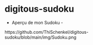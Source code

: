 # digitous-sudoku

- Aperçu de mon Sudoku -

<p>https://github.com/ThiSchenkel/digitous-sudoku/blob/main/img/Sudoku.png</p>